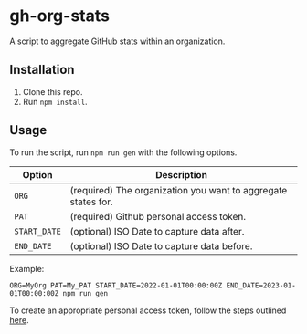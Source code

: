 # gh-org-stats
A script to aggregate GitHub stats within an organization.

## Installation

1. Clone this repo.
2. Run `npm install`.

## Usage

To run the script, run `npm run gen` with the following options.

| Option             | Description                                                   |
| ------------------ | ------------------------------------------------------------- |
| `ORG`              | (required) The organization you want to aggregate states for. |
| `PAT`              | (required) Github personal access token.                      |
| `START_DATE`       | (optional) ISO Date to capture data after.                    |
| `END_DATE`         | (optional) ISO Date to capture data before.                   |

Example: 
```
ORG=MyOrg PAT=My_PAT START_DATE=2022-01-01T00:00:00Z END_DATE=2023-01-01T00:00:00Z npm run gen
```

To create an appropriate personal access token, follow the steps outlined 
[here](https://docs.github.com/en/graphql/guides/forming-calls-with-graphql#authenticating-with-graphql).
